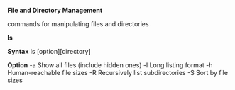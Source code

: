 **File and Directory Management**

commands for manipulating files and directories

**ls**

**Syntax**
ls [option][directory]

**Option**
-a     Show all files (include hidden ones)
-l     Long listing format
-h     Human-reachable file sizes
-R     Recursively list subdirectories
-S     Sort by file sizes




